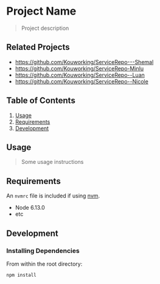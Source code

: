 # Project Name

> Project description

## Related Projects

  - https://github.com/Kouworking/ServiceRepo---Shemal
  - https://github.com/Kouworking/ServiceRepo-Minlu
  - https://github.com/Kouworking/ServiceRepo--Luan
  - https://github.com/Kouworking/ServiceRepo--Nicole

## Table of Contents

1. [Usage](#Usage)
1. [Requirements](#requirements)
1. [Development](#development)

## Usage

> Some usage instructions

## Requirements

An `nvmrc` file is included if using [nvm](https://github.com/creationix/nvm).

- Node 6.13.0
- etc

## Development

### Installing Dependencies

From within the root directory:

```sh
npm install
```

